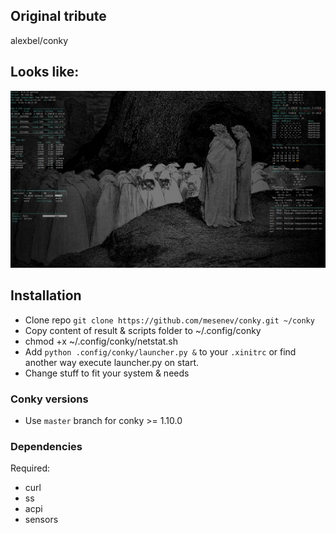 ## Original tribute
alexbel/conky
## Looks like:
![Sample](sample.png)

## Installation
- Clone repo `git clone https://github.com/mesenev/conky.git ~/conky`
- Copy content of result & scripts folder to ~/.config/conky
- chmod +x ~/.config/conky/netstat.sh
- Add `python .config/conky/launcher.py &` to your `.xinitrc` or find another way execute launcher.py on start.
- Change stuff to fit your system & needs

### Conky versions
- Use `master` branch for conky >= 1.10.0

### Dependencies
Required:  
  - curl
  - ss
  - acpi
  - sensors
